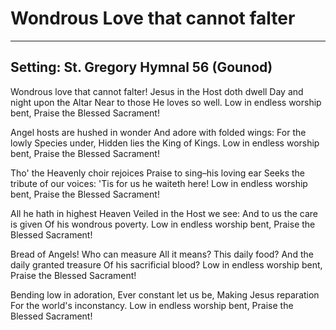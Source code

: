 # Wondrous Love that cannot falter

***

## Setting: St. Gregory Hymnal 56 (Gounod)

Wondrous love that cannot falter!
Jesus in the Host doth dwell
Day and night upon the Altar
Near to those He loves so well.
Low in endless worship bent,
Praise the Blessed Sacrament!

Angel hosts are hushed in wonder
And adore with folded wings:
For the lowly Species under,
Hidden lies the King of Kings.
Low in endless worship bent,
Praise the Blessed Sacrament!

Tho' the Heavenly choir rejoices
Praise to sing–his loving ear
Seeks the tribute of our voices:
'Tis for us he waiteth here!
Low in endless worship bent,
Praise the Blessed Sacrament!

All he hath in highest Heaven
Veiled in the Host we see:
And to us the care is given
Of his wondrous poverty.
Low in endless worship bent,
Praise the Blessed Sacrament!

Bread of Angels! Who can measure
All it means? This daily food?
And the daily granted treasure
Of his sacrificial blood?
Low in endless worship bent,
Praise the Blessed Sacrament!

Bending low in adoration,
Ever constant let us be,
Making Jesus reparation
For the world's inconstancy.
Low in endless worship bent,
Praise the Blessed Sacrament!